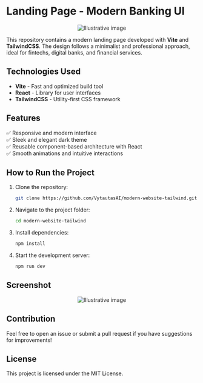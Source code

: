 # Landing Page - Modern Banking UI

<p style="text-align: center;">
     <img src="https://res.cloudinary.com/dge3g9rcw/image/upload/v1740240130/github/fcn2jvnfzmndajxw1n5q.webp" alt="Illustrative image" />
</p>

This repository contains a modern landing page developed with **Vite** and **TailwindCSS**. The design follows a minimalist and professional approach, ideal for fintechs, digital banks, and financial services.

## Technologies Used

- **Vite** - Fast and optimized build tool
- **React** - Library for user interfaces
- **TailwindCSS** - Utility-first CSS framework

## Features

✅ Responsive and modern interface<br>
✅ Sleek and elegant dark theme<br>
✅ Reusable component-based architecture with React<br>
✅ Smooth animations and intuitive interactions

## How to Run the Project

1. Clone the repository:
   ```bash
   git clone https://github.com/VytautasAI/modern-website-tailwind.git
   ```
2. Navigate to the project folder:
   ```bash
   cd modern-website-tailwind
   ```
3. Install dependencies:
   ```bash
   npm install
   ```
4. Start the development server:
   ```bash
   npm run dev
   ```

## Screenshot

<p style="text-align: center;">
     <img src="https://res.cloudinary.com/dge3g9rcw/image/upload/v1740240420/github/eymoj1lflbdk3wyg7oq9.webp" alt="Illustrative image" />
</p>

## Contribution

Feel free to open an issue or submit a pull request if you have suggestions for improvements!

## License

This project is licensed under the MIT License.

